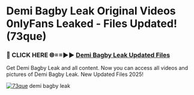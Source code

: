 # Demi Bagby Leak Original Videos 0nlyFans Leaked - Files Updated! (73que)

<h3>🔴 CLICK HERE 🌐==►► <a href="https://tinyurl.com/ms9xzufz" rel="nofollow">Demi Bagby Leak Updated Files</a></h3>

Get Demi Bagby Leak and all content. Now you can access all videos and pictures of Demi Bagby Leak. New Updated Files 2025!

[![73que](https://i.imgur.com/ppqm5kG.gif)](https://tinyurl.com/ms9xzufz)
demi bagby leak